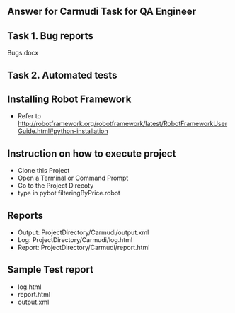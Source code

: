 Answer for Carmudi Task for QA Engineer
-------------

Task 1. Bug reports
----------
Bugs.docx

Task 2. Automated tests
--------------

Installing Robot Framework
----------
- Refer to http://robotframework.org/robotframework/latest/RobotFrameworkUserGuide.html#python-installation


Instruction on how to execute project
-----------
- Clone this Project
- Open a Terminal or Command Prompt
- Go to the Project Direcoty
- type in pybot filteringByPrice.robot 


Reports
-----------
- Output:   ProjectDirectory/Carmudi/output.xml
- Log:      ProjectDirectory/Carmudi/log.html
- Report:   ProjectDirectory/Carmudi/report.html

Sample Test report
-------------
- log.html
- report.html
- output.xml
